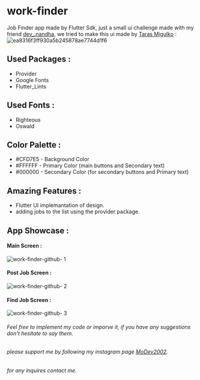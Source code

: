 # work-finder
 Job Finder app made by Flutter Sdk, just a small ui challenge made with my friend [dev_.nandha](https://www.instagram.com/dev_.nandha/), we tried to make this ui made by [Taras Migulko](https://dribbble.com/ui_migulko) :
 ![ea8316f3ff930a5b245878ae7744d1f6](https://user-images.githubusercontent.com/91676840/136417130-70819ae8-b29c-4e35-add9-bd5fec326c06.png)



## Used Packages :
 * Provider
 * Google Fonts
 * Flutter_Lints


 ## Used Fonts :
 * Righteous
 * Oswald


 ## Color Palette :
* #CFD7E5 - Background Color
* #FFFFFF - Primary Color (main buttons and Secondary text)
* #000000 - Secondary Color (for secondary buttons and Primary text)

## Amazing Features :
* Flutter UI implemantation of design.
* adding jobs to the list using the provider package.

## App Showcase :

#### Main Screen :
![work-finder-github- 1](https://user-images.githubusercontent.com/91676840/135773520-60ab1f31-6cdb-4a7e-ac81-386e039c097e.png)
#### Post Job Screen :
![work-finder-github- 2](https://user-images.githubusercontent.com/91676840/135773643-cf4a78d0-2884-4a0f-b0dc-57ddb39f24cf.png)
#### Find Job Screen :
![work-finder-github- 3](https://user-images.githubusercontent.com/91676840/135773738-b187d8e8-0f0a-403e-8c30-448b5aa278aa.png)


###### Feel free to implement my code or imporve it, if you have any suggestions don't hesitate to say them. 
###### please support me by following my instagram page [MoDev2002](https://www.instagram.com/modev2002/).
###### for any inquires contact me.
